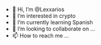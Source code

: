 - 👋 Hi, I’m @Lexxarios    
- 👀 I’m interested in crypto 
- 🌱 I’m currently learning Spanish
- 💞️ I’m looking to collaborate on ...
- 📫 How to reach me ...

<!---
Lexxarios/Lexxarios is a ✨ special ✨ repository because its `README.md` (this file) appears on your GitHub profile.
You can click the Preview link to take a look at your changes.
--->
